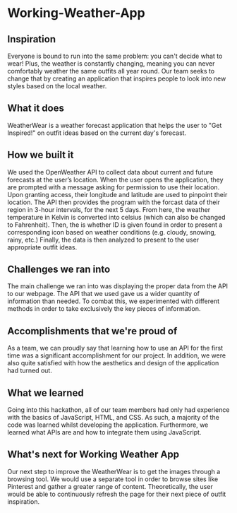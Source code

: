 # Working-Weather-App

## Inspiration
Everyone is bound to run into the same problem: you can't decide what to wear! Plus, the weather is constantly changing, meaning you can never comfortably weather the same outfits all year round. Our team seeks to change that by creating an application that inspires people to look into new styles based on the local weather.

## What it does
WeatherWear is a weather forecast application that helps the user to "Get Inspired!" on outfit ideas based on the current day's forecast.

## How we built it
We used the OpenWeather API to collect data about current and future forecasts at the user’s location. When the user opens the application, they are prompted with a message asking for permission to use their location. Upon granting access, their longitude and latitude are used to pinpoint their location. The API then provides the program with the forcast data of their region in 3-hour intervals, for the next 5 days. From here, the weather temperature in Kelvin is converted into celsius (which can also be changed to Fahrenheit). Then, the is whether ID is given found in order to present a corresponding icon based on weather conditions (e.g. cloudy, snowing, rainy, etc.) Finally, the data is then analyzed to present to the user appropriate outfit ideas.

## Challenges we ran into
The main challenge we ran into was displaying the proper data from the API to our webpage. The API that we used gave us a wider quantity of information than needed. To combat this, we experimented with different methods in order to take exclusively the key pieces of information.

## Accomplishments that we're proud of
As a team, we can proudly say that learning how to use an API for the first time was a significant accomplishment for our project. In addition, we were also quite satisfied with how the aesthetics and design of the application had turned out.

## What we learned
Going into this hackathon, all of our team members had only had experience with the basics of  JavaScript, HTML, and CSS. As such, a majority of the code was learned whilst developing the application. Furthermore, we learned what APIs are and how to integrate them using JavaScript. 

## What's next for Working Weather App
Our next step to improve the WeatherWear is to get the images through a browsing tool. We would use a separate tool in order to browse sites like Pinterest and gather a greater range of content. Theoretically, the user would be able to continuously refresh the page for their next piece of outfit inspiration.
